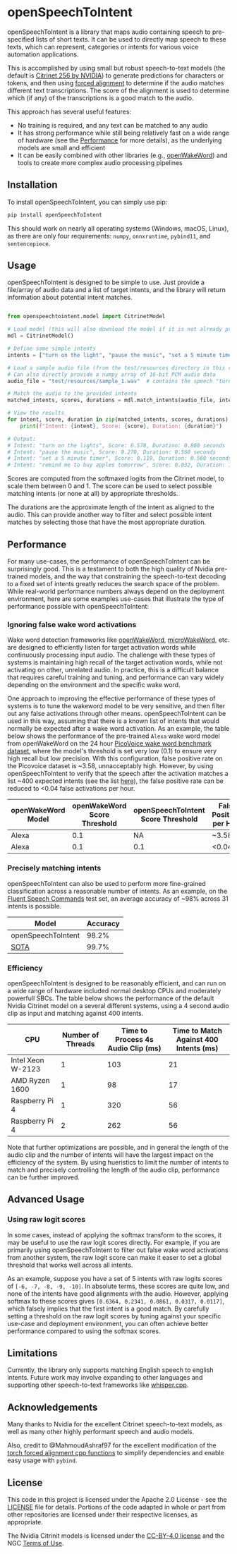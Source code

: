 # openSpeechToIntent

openSpeechToIntent is a library that maps audio containing speech to pre-specified lists of short texts. It can be used to directly map speech to these texts, which can represent, categories or intents for various voice automation applications.

This is accomplished by using small but robust speech-to-text models (the default is [Citrinet 256 by NVIDIA](https://catalog.ngc.nvidia.com/orgs/nvidia/teams/nemo/models/stt_en_citrinet_256)) to generate predictions for characters or tokens, and then using [forced alignment](https://research.nvidia.com/labs/conv-ai/blogs/2023/2023-08-forced-alignment/) to determine if the audio matches different text transcriptions. The score of the alignment is used to determine which (if any) of the transcriptions is a good match to the audio.

This approach has several useful features:
- No training is required, and any text can be matched to any audio
- It has strong performance while still being relatively fast on a wide range of hardware (see the [Performance](#performance) for more details), as the underlying models are small and efficient
- It can be easily combined with other libraries (e.g., [openWakeWord](https://github.com/dscripka/openwakeword)) and tools to create more complex audio processing pipelines

## Installation

To install openSpeechToIntent, you can simply use pip:

```bash
pip install openSpeechToIntent
```

This should work on nearly all operating systems (Windows, macOS, Linux), as there are only four requirements: `numpy`, `onnxruntime`, `pybind11`, and `sentencepiece`.

## Usage

openSpeechToIntent is designed to be simple to use. Just provide a file/array of audio data and a list of target intents, and the library will return information about potential intent matches.

```python

from openspeechtointent.model import CitrinetModel

# Load model (this will also download the model if it is not already present)
mdl = CitrinetModel()

# Define some simple intents
intents = ["turn on the light", "pause the music", "set a 5 minute timer"]

# Load a sample audio file (from the test/resources directory in this repo)
# Can also directly provide a numpy array of 16-bit PCM audio data
audio_file = "test/resources/sample_1.wav"  # contains the speech "turn on the lights"

# Match the audio to the provided intents
matched_intents, scores, durations = mdl.match_intents(audio_file, intents)

# View the results
for intent, score, duration in zip(matched_intents, scores, durations):
    print(f"Intent: {intent}, Score: {score}, Duration: {duration}")

# Output:
# Intent: "turn on the lights", Score: 0.578, Duration: 0.800 seconds
# Intent: "pause the music", Score: 0.270, Duration: 0.560 seconds
# Intent: "set a 5 minute timer", Score: 0.119, Duration: 0.560 seconds
# Intent: "remind me to buy apples tomorrow", Score: 0.032, Duration: 1.840 seconds
```

Scores are computed from the softmaxed logits from the Citrinet model, to scale them between 0 and 1. The score can be used to select possible matching intents (or none at all) by appropriate thresholds.

The durations are the approximate length of the intent as aligned to the audio. This can provide another way to filter and select possible intent matches by selecting those that have the most appropriate duration.

## Performance

For many use-cases, the performance of openSpeechToIntent can be surprisingly good. This is a testament to both the high quality of Nvidia pre-trained models, and the way that constraining the speech-to-text decoding to a fixed set of intents greatly reduces the search space of the problem. While real-world performance numbers always depend on the deployment environment, here are some examples use-cases that illustrate the type of performance possible with openSpeechToIntent:

### Ignoring false wake word activations

Wake word detection frameworks like [openWakeWord](https://github.com/dscripka/openWakeWord), [microWakeWord](https://github.com/kahrendt/microWakeWord), etc. are designed to efficiently listen for target activation words while continuously processing input audio. The challenge with these types of systems is maintaining high recall of the target activation words, while not activating on other, unrelated audio. In practice, this is a difficult balance that requires careful training and tuning, and performance can vary widely depending on the environment and the specific wake word.

One approach to improving the effective performance of these types of systems is to tune the wakeword model to be very sensitive, and then filter out any false activations through other means. openSpeechToIntent can be used in this way, assuming that there is a known list of intents that would normally be expected after a wake word activation. As an example, the table below shows the performance of the pre-trained `Alexa` wake word model from openWakeWord on the 24 hour [PicoVoice wake word benchmark dataset](https://github.com/Picovoice/wake-word-benchmark), where the model's threshold is set very low (0.1) to ensure very high recall but low precision. With this configuration, false positive rate on the Picovoice dataset is ~3.58, unnacceptably high. However, by using openSpeechToIntent to verify that the speech after the activation matches a list ~400 expected intents (see the list [here]()), the false positive rate can be reduced to <0.04 false activations per hour.

| openWakeWord Model | openWakeWord Score Threshold | openSpeechToIntent Score Threshold | False Positives per Hour |
|---------------------|------------------------------|------------------------------------|--------------------------|
| Alexa              | 0.1                          | NA                                 | ~3.58                     |
| Alexa              | 0.1                          | 0.1                                 | <0.04                     |


### Precisely matching intents

openSpeechToIntent can also be used to perform more fine-grained classification across a reasonable number of intents. As an example, on the [Fluent Speech Commands](https://fluent.ai/fluent-speech-commands-a-dataset-for-spoken-language-understanding-research/) test set, an average accuracy of ~98% across 31 intents is possible.

| Model | Accuracy |
|-------|----------|
| openSpeechToIntent | 98.2% |
| [SOTA](https://paperswithcode.com/paper/finstreder-simple-and-fast-spoken-language) | 99.7% |


### Efficiency

openSpeechToIntent is designed to be reasonably efficient, and can run on a wide range of hardware included normal desktop CPUs and moderately powerfull SBCs. The table below shows the performance of the default Nvidia Citrinet model on a several different systems, using a 4 second audio clip as input and matching against 400 intents.

| CPU | Number of Threads | Time to Process 4s Audio Clip (ms) | Time to Match Against 400 Intents (ms) |
|-----|-------------------|-------------------------------|---------------------------|
| Intel Xeon W-2123 | 1 | 103 | 21 |
| AMD Ryzen 1600 | 1 | 98 | 17 |
| Raspberry Pi 4 | 1 | 320 | 56 |
| Raspberry Pi 4 | 2 | 262 | 56 |

Note that further optimizations are possible, and in general the length of the audio clip and the number of intents will have the largest impact on the efficiency of the system. By using hueristics to limit the number of intents to match and precisely controlling the length of the audio clip, performance can be further improved.

## Advanced Usage

### Using raw logit scores

In some cases, instead of applying the softmax transform to the scores, it may be useful to use the raw logit scores directly. For example, if you are primarily using openSpeechToIntent to filter out false wake word activations from another system, the raw logit score can make it easer to set a global threshold that works well across all intents.

As an example, suppose you have a set of 5 intents with raw logits scores of `[-6, -7, -8, -9, -10]`. In absolute terms, these scores are quite low, and none of the intents have good alignments with the audio. However, applying softmax to these scores gives `[0.6364, 0.2341, 0.0861, 0.0317, 0.0117]`, which falsely implies that the first intent is a good match. By carefully setting a threshold on the raw logit scores by tuning against your specific use-case and deployment environment, you can often achieve better performance compared to using the softmax scores.

## Limitations

Currently, the library only supports matching English speech to english intents. Future work may involve expanding to other languages and supporting other speech-to-text frameworks like [whisper.cpp](https://github.com/ggerganov/whisper.cpp).

## Acknowledgements

Many thanks to Nvidia for the excellent Citrinet speech-to-text models, as well as many other highly performant speech and audio models.

Also, credit to @MahmoudAshraf97 for the excellent modification of the [torch forced alignment cpp functions](https://github.com/MahmoudAshraf97/ctc-forced-aligner/blob/main/ctc_forced_aligner/forced_align_impl.cpp) to simplify dependencies and enable easy usage with `pybind`.

## License

This code in this project is licensed under the Apache 2.0 License - see the [LICENSE](LICENSE) file for details. Portions of the code adapted in whole or part from other repositories are licensed under their respective licenses, as appropriate.

The Nvidia Citrinit models is licensed under the [CC-BY-4.0 license](https://creativecommons.org/licenses/by/4.0/) and the NGC [Terms of Use](https://ngc.nvidia.com/legal/terms).